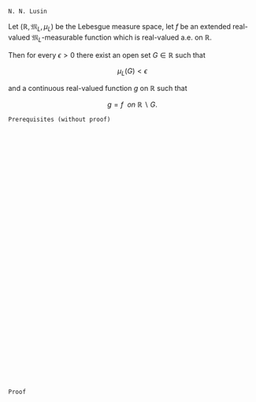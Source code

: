 ```
N. N. Lusin
```
Let $(\mathbb{R}, \mathfrak{M}_L, \mu_L)$ be the Lebesgue measure space,
let $f$ be an extended real-valued $\mathfrak{M}_L$-measurable function which is real-valued a.e. on $\mathbb{R}$.

Then for every $\epsilon > 0$ there exist an open set $G\in \mathbb{R}$ such that 

$$
\mu_L(G)<\epsilon
$$

and a continuous real-valued function $g$ on $\mathbb{R}$ such that 

$$
g=f \ \ on \ \mathbb{R} \backslash G.
$$

```
Prerequisites (without proof)
```

<br>
<br>
<br>
<br>
<br>
<br>
<br>
<br>
<br>
<br>
<br>
<br>
<br>
<br>
<br>
<br>
<br>
<br>
<br>
<br>
<br>
<br>
<br>
<br>
<br>
<br>
<br>
<br>
<br>
<br>


```
Proof
```
